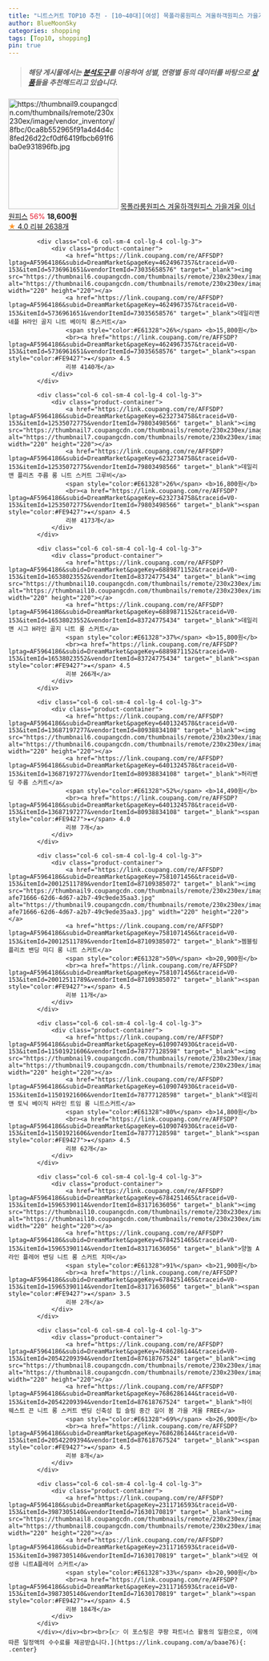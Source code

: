 ```yaml
---
title: "니트스커트 TOP10 추천 - [10~40대][여성] 목폴라롱원피스 겨울하객원피스 가을겨울 이너 원피스"
author: BlueMoonSky
categories: shopping
tags: [Top10, shopping]
pin: true
---
```


> ##### 해당 게시물에서는 [**분석도구**](https://itemscout.io/)를 이용하여 **성별**, **연령별** 등의 데이터를 바탕으로 [**상품**](https://link.coupang.com/a/baae76)들을 추천해드리고 있습니다.
<div class="container"><div class="row">
            <div class="col-6 col-sm-4 col-lg-4 col-lg-3">
                <div class="product-container">
                    <a href="https://link.coupang.com/re/AFFSDP?lptag=AF5964186&subid=DreamMarket&pageKey=7690139702&traceid=V0-153&itemId=20562835016&vendorItemId=87638555961" target="_blank"><img src="https://thumbnail9.coupangcdn.com/thumbnails/remote/230x230ex/image/vendor_inventory/8fbc/0ca8b552965f91a4d4d4c8fed26d22cf0df6419fbcb691f6ba0e931896fb.jpg" alt="https://thumbnail9.coupangcdn.com/thumbnails/remote/230x230ex/image/vendor_inventory/8fbc/0ca8b552965f91a4d4d4c8fed26d22cf0df6419fbcb691f6ba0e931896fb.jpg" width="220" height="220"></a>
                    <a href="https://link.coupang.com/re/AFFSDP?lptag=AF5964186&subid=DreamMarket&pageKey=7690139702&traceid=V0-153&itemId=20562835016&vendorItemId=87638555961" target="_blank">목폴라롱원피스 겨울하객원피스 가을겨울 이너 원피스</a>
                    <span style="color:#E61328">56%</span> <b>18,600원</b>
                    <br><a href="https://link.coupang.com/re/AFFSDP?lptag=AF5964186&subid=DreamMarket&pageKey=7690139702&traceid=V0-153&itemId=20562835016&vendorItemId=87638555961" target="_blank"><span style="color:#FE9427">★</span> 4.0
                    리뷰 2638개</a>
                </div>
            </div>
            
            <div class="col-6 col-sm-4 col-lg-4 col-lg-3">
                <div class="product-container">
                    <a href="https://link.coupang.com/re/AFFSDP?lptag=AF5964186&subid=DreamMarket&pageKey=4624967357&traceid=V0-153&itemId=5736961651&vendorItemId=73035658576" target="_blank"><img src="https://thumbnail6.coupangcdn.com/thumbnails/remote/230x230ex/image/vendor_inventory/798b/caa8024c4ba6dc4c3b823e18366cb006692e1b357c57f7d2f202a67d613a.jpg" alt="https://thumbnail6.coupangcdn.com/thumbnails/remote/230x230ex/image/vendor_inventory/798b/caa8024c4ba6dc4c3b823e18366cb006692e1b357c57f7d2f202a67d613a.jpg" width="220" height="220"></a>
                    <a href="https://link.coupang.com/re/AFFSDP?lptag=AF5964186&subid=DreamMarket&pageKey=4624967357&traceid=V0-153&itemId=5736961651&vendorItemId=73035658576" target="_blank">데일리앤 네플 H라인 골지 니트 베이직 롱스커트</a>
                    <span style="color:#E61328">26%</span> <b>15,800원</b>
                    <br><a href="https://link.coupang.com/re/AFFSDP?lptag=AF5964186&subid=DreamMarket&pageKey=4624967357&traceid=V0-153&itemId=5736961651&vendorItemId=73035658576" target="_blank"><span style="color:#FE9427">★</span> 4.5
                    리뷰 4140개</a>
                </div>
            </div>
            
            <div class="col-6 col-sm-4 col-lg-4 col-lg-3">
                <div class="product-container">
                    <a href="https://link.coupang.com/re/AFFSDP?lptag=AF5964186&subid=DreamMarket&pageKey=6232734758&traceid=V0-153&itemId=12535072775&vendorItemId=79803498566" target="_blank"><img src="https://thumbnail7.coupangcdn.com/thumbnails/remote/230x230ex/image/vendor_inventory/e3f0/bae3a692fece64d228def75b4367124d962480bb466e041ad64e1bbeea35.jpg" alt="https://thumbnail7.coupangcdn.com/thumbnails/remote/230x230ex/image/vendor_inventory/e3f0/bae3a692fece64d228def75b4367124d962480bb466e041ad64e1bbeea35.jpg" width="220" height="220"></a>
                    <a href="https://link.coupang.com/re/AFFSDP?lptag=AF5964186&subid=DreamMarket&pageKey=6232734758&traceid=V0-153&itemId=12535072775&vendorItemId=79803498566" target="_blank">데일리앤 플리츠 주름 롱 니트 스커트 그루비</a>
                    <span style="color:#E61328">26%</span> <b>16,800원</b>
                    <br><a href="https://link.coupang.com/re/AFFSDP?lptag=AF5964186&subid=DreamMarket&pageKey=6232734758&traceid=V0-153&itemId=12535072775&vendorItemId=79803498566" target="_blank"><span style="color:#FE9427">★</span> 4.5
                    리뷰 4173개</a>
                </div>
            </div>
            
            <div class="col-6 col-sm-4 col-lg-4 col-lg-3">
                <div class="product-container">
                    <a href="https://link.coupang.com/re/AFFSDP?lptag=AF5964186&subid=DreamMarket&pageKey=6889871152&traceid=V0-153&itemId=16538023552&vendorItemId=83724775434" target="_blank"><img src="https://thumbnail10.coupangcdn.com/thumbnails/remote/230x230ex/image/vendor_inventory/8de0/7b0d5452587ebc2502be1893906982246234e59f52e8558e0f3655b6c8b2.jpg" alt="https://thumbnail10.coupangcdn.com/thumbnails/remote/230x230ex/image/vendor_inventory/8de0/7b0d5452587ebc2502be1893906982246234e59f52e8558e0f3655b6c8b2.jpg" width="220" height="220"></a>
                    <a href="https://link.coupang.com/re/AFFSDP?lptag=AF5964186&subid=DreamMarket&pageKey=6889871152&traceid=V0-153&itemId=16538023552&vendorItemId=83724775434" target="_blank">데일리앤 시그 H라인 골지 니트 롱 스커트</a>
                    <span style="color:#E61328">37%</span> <b>15,800원</b>
                    <br><a href="https://link.coupang.com/re/AFFSDP?lptag=AF5964186&subid=DreamMarket&pageKey=6889871152&traceid=V0-153&itemId=16538023552&vendorItemId=83724775434" target="_blank"><span style="color:#FE9427">★</span> 4.5
                    리뷰 266개</a>
                </div>
            </div>
            
            <div class="col-6 col-sm-4 col-lg-4 col-lg-3">
                <div class="product-container">
                    <a href="https://link.coupang.com/re/AFFSDP?lptag=AF5964186&subid=DreamMarket&pageKey=6401324578&traceid=V0-153&itemId=13687197277&vendorItemId=80938834108" target="_blank"><img src="https://thumbnail6.coupangcdn.com/thumbnails/remote/230x230ex/image/vendor_inventory/58bf/7295bc93716c717a2e3200e2850440e1bc59c5ba0c159baa621c401523ef.jpg" alt="https://thumbnail6.coupangcdn.com/thumbnails/remote/230x230ex/image/vendor_inventory/58bf/7295bc93716c717a2e3200e2850440e1bc59c5ba0c159baa621c401523ef.jpg" width="220" height="220"></a>
                    <a href="https://link.coupang.com/re/AFFSDP?lptag=AF5964186&subid=DreamMarket&pageKey=6401324578&traceid=V0-153&itemId=13687197277&vendorItemId=80938834108" target="_blank">허리밴딩 주름 스커트</a>
                    <span style="color:#E61328">52%</span> <b>14,490원</b>
                    <br><a href="https://link.coupang.com/re/AFFSDP?lptag=AF5964186&subid=DreamMarket&pageKey=6401324578&traceid=V0-153&itemId=13687197277&vendorItemId=80938834108" target="_blank"><span style="color:#FE9427">★</span> 4.0
                    리뷰 7개</a>
                </div>
            </div>
            
            <div class="col-6 col-sm-4 col-lg-4 col-lg-3">
                <div class="product-container">
                    <a href="https://link.coupang.com/re/AFFSDP?lptag=AF5964186&subid=DreamMarket&pageKey=7581071456&traceid=V0-153&itemId=20012511789&vendorItemId=87109385072" target="_blank"><img src="https://thumbnail9.coupangcdn.com/thumbnails/remote/230x230ex/image/retail/images/402467832874174-afe71666-62d6-4d67-a2b7-49c9ede35aa3.jpg" alt="https://thumbnail9.coupangcdn.com/thumbnails/remote/230x230ex/image/retail/images/402467832874174-afe71666-62d6-4d67-a2b7-49c9ede35aa3.jpg" width="220" height="220"></a>
                    <a href="https://link.coupang.com/re/AFFSDP?lptag=AF5964186&subid=DreamMarket&pageKey=7581071456&traceid=V0-153&itemId=20012511789&vendorItemId=87109385072" target="_blank">젬블링 플리츠 밴딩 미디 롱 니트 스커트</a>
                    <span style="color:#E61328">50%</span> <b>20,900원</b>
                    <br><a href="https://link.coupang.com/re/AFFSDP?lptag=AF5964186&subid=DreamMarket&pageKey=7581071456&traceid=V0-153&itemId=20012511789&vendorItemId=87109385072" target="_blank"><span style="color:#FE9427">★</span> 4.5
                    리뷰 11개</a>
                </div>
            </div>
            
            <div class="col-6 col-sm-4 col-lg-4 col-lg-3">
                <div class="product-container">
                    <a href="https://link.coupang.com/re/AFFSDP?lptag=AF5964186&subid=DreamMarket&pageKey=6109074930&traceid=V0-153&itemId=11501921606&vendorItemId=78777128598" target="_blank"><img src="https://thumbnail9.coupangcdn.com/thumbnails/remote/230x230ex/image/vendor_inventory/f94e/c3452eb4d4c2b6236c558e9e39edc7f43a6284635f4e7128958e7ad83f7c.jpg" alt="https://thumbnail9.coupangcdn.com/thumbnails/remote/230x230ex/image/vendor_inventory/f94e/c3452eb4d4c2b6236c558e9e39edc7f43a6284635f4e7128958e7ad83f7c.jpg" width="220" height="220"></a>
                    <a href="https://link.coupang.com/re/AFFSDP?lptag=AF5964186&subid=DreamMarket&pageKey=6109074930&traceid=V0-153&itemId=11501921606&vendorItemId=78777128598" target="_blank">데일리앤 토닉 베이직 H라인 트임 롱 니트스커트</a>
                    <span style="color:#E61328">80%</span> <b>14,800원</b>
                    <br><a href="https://link.coupang.com/re/AFFSDP?lptag=AF5964186&subid=DreamMarket&pageKey=6109074930&traceid=V0-153&itemId=11501921606&vendorItemId=78777128598" target="_blank"><span style="color:#FE9427">★</span> 4.5
                    리뷰 62개</a>
                </div>
            </div>
            
            <div class="col-6 col-sm-4 col-lg-4 col-lg-3">
                <div class="product-container">
                    <a href="https://link.coupang.com/re/AFFSDP?lptag=AF5964186&subid=DreamMarket&pageKey=6784251465&traceid=V0-153&itemId=15965390114&vendorItemId=83171636056" target="_blank"><img src="https://thumbnail10.coupangcdn.com/thumbnails/remote/230x230ex/image/vendor_inventory/b94b/b28722366841221d6b6438777ac42d0e719a6cec68dd04e91830e0991c55.jpg" alt="https://thumbnail10.coupangcdn.com/thumbnails/remote/230x230ex/image/vendor_inventory/b94b/b28722366841221d6b6438777ac42d0e719a6cec68dd04e91830e0991c55.jpg" width="220" height="220"></a>
                    <a href="https://link.coupang.com/re/AFFSDP?lptag=AF5964186&subid=DreamMarket&pageKey=6784251465&traceid=V0-153&itemId=15965390114&vendorItemId=83171636056" target="_blank">양놀 A라인 플레어 밴딩 니트 롱 스커트 치마</a>
                    <span style="color:#E61328">91%</span> <b>21,900원</b>
                    <br><a href="https://link.coupang.com/re/AFFSDP?lptag=AF5964186&subid=DreamMarket&pageKey=6784251465&traceid=V0-153&itemId=15965390114&vendorItemId=83171636056" target="_blank"><span style="color:#FE9427">★</span> 3.5
                    리뷰 2개</a>
                </div>
            </div>
            
            <div class="col-6 col-sm-4 col-lg-4 col-lg-3">
                <div class="product-container">
                    <a href="https://link.coupang.com/re/AFFSDP?lptag=AF5964186&subid=DreamMarket&pageKey=7686286144&traceid=V0-153&itemId=20542209394&vendorItemId=87618767524" target="_blank"><img src="https://thumbnail8.coupangcdn.com/thumbnails/remote/230x230ex/image/vendor_inventory/7030/f1bca0358c66aab63fa7f5762fe599f177209884f15b932796fe9b1adfa3.jpg" alt="https://thumbnail8.coupangcdn.com/thumbnails/remote/230x230ex/image/vendor_inventory/7030/f1bca0358c66aab63fa7f5762fe599f177209884f15b932796fe9b1adfa3.jpg" width="220" height="220"></a>
                    <a href="https://link.coupang.com/re/AFFSDP?lptag=AF5964186&subid=DreamMarket&pageKey=7686286144&traceid=V0-153&itemId=20542209394&vendorItemId=87618767524" target="_blank">하이 웨스트 끈 니트 롱 스커트 밴딩 신축성 힙 슬림 중간 길이 봄 가을 겨울 FREE</a>
                    <span style="color:#E61328">69%</span> <b>26,900원</b>
                    <br><a href="https://link.coupang.com/re/AFFSDP?lptag=AF5964186&subid=DreamMarket&pageKey=7686286144&traceid=V0-153&itemId=20542209394&vendorItemId=87618767524" target="_blank"><span style="color:#FE9427">★</span> 4.5
                    리뷰 8개</a>
                </div>
            </div>
            
            <div class="col-6 col-sm-4 col-lg-4 col-lg-3">
                <div class="product-container">
                    <a href="https://link.coupang.com/re/AFFSDP?lptag=AF5964186&subid=DreamMarket&pageKey=2311716593&traceid=V0-153&itemId=3987305140&vendorItemId=71630170819" target="_blank"><img src="https://thumbnail8.coupangcdn.com/thumbnails/remote/230x230ex/image/vendor_inventory/010e/786bb7c65e582faf7b31be0d18a64f8b3f88445c32b39e6276ca6998a9c8.jpg" alt="https://thumbnail8.coupangcdn.com/thumbnails/remote/230x230ex/image/vendor_inventory/010e/786bb7c65e582faf7b31be0d18a64f8b3f88445c32b39e6276ca6998a9c8.jpg" width="220" height="220"></a>
                    <a href="https://link.coupang.com/re/AFFSDP?lptag=AF5964186&subid=DreamMarket&pageKey=2311716593&traceid=V0-153&itemId=3987305140&vendorItemId=71630170819" target="_blank">네모 여성용 니트A플레어 스커트</a>
                    <span style="color:#E61328">33%</span> <b>20,900원</b>
                    <br><a href="https://link.coupang.com/re/AFFSDP?lptag=AF5964186&subid=DreamMarket&pageKey=2311716593&traceid=V0-153&itemId=3987305140&vendorItemId=71630170819" target="_blank"><span style="color:#FE9427">★</span> 4.5
                    리뷰 184개</a>
                </div>
            </div>
            </div></div><br><br>[👉 이 포스팅은 쿠팡 파트너스 활동의 일환으로, 이에 따른 일정액의 수수료를 제공받습니다.](https://link.coupang.com/a/baae76){: .center}